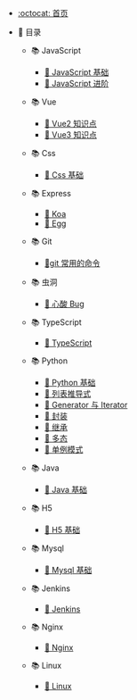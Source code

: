 <!--
 * @Author: mengkun822 1197235402@qq.com
 * @Date: 2023-06-08 16:01:07
 * @LastEditors: mengkun822 1197235402@qq.com
 * @LastEditTime: 2023-06-09 10:35:29
 * @FilePath: \knowledge_planet\_sidebar.md
 * @Description: 这是默认设置,请设置`customMade`, 打开koroFileHeader查看配置 进行设置: https://github.com/OBKoro1/koro1FileHeader/wiki/%E9%85%8D%E7%BD%AE
-->

-   [:octocat: 首页](./README)
-   :memo: 目录

    -   📚 JavaScript

        -   [🌱 JavaScript 基础](./md/idea-plugin/JavaScript/JavaScript基础.md)
        -   [🌱 JavaScript 进阶](./md/idea-plugin/JavaScript/JavaScript进阶.md)

    -   📚 Vue

        -   [🌱 Vue2 知识点](./md/idea-plugin/Vue/Vue2知识点.md)
        -   [🌱 Vue3 知识点](./md/idea-plugin/Vue/Vue3知识点.md)

    -   📚 Css

        -   [🌱 Css 基础](./md/idea-plugin/css/Css基础.md)

    -   📚 Express

        -   [🌱 Koa](./md/idea-plugin/Express/Koa.md)
        -   [🌱 Egg](./md/idea-plugin/Express/Egg.md)

    -   📚 Git

        -   [🌱git 常用的命令](./md/idea-plugin/Git/git常用命令.md)

    -   📚 虫洞

        -   [🌱 心酸 Bug](./md/idea-plugin/Bug/Bug.md)

    -   📚 TypeScript

        -   [🌱 TypeScript](./md/idea-plugin/Bug/Bug.md)

    -   📚 Python

        -   [🌱 Python 基础](./md/idea-plugin/Python/Python基础.md)
        -   [🌱 列表推导式](./md/idea-plugin/Python/列表推导式.md)
        -   [🌱 Generator 与 Iterator](./md/idea-plugin/Python/Generator与Iterator.md)
        -   [🌱 封装](./md/idea-plugin/Python/封装.md.md)
        -   [🌱 继承](./md/idea-plugin/Python/继承.md)
        -   [🌱 多态](./md/idea-plugin/Python/多态.md)
        -   [🌱 单例模式](./md/idea-plugin/Python/单例模式.md)

    -   📚 Java

        -   [🌱 Java 基础](./md/idea-plugin/Java/Java基础.md)

    -   📚 H5

        -   [🌱 H5 基础](./md/idea-plugin/Java/H5基础.md)

    -   📚 Mysql

        -   [🌱 Mysql 基础](./md/idea-plugin/Mysql/Mysql.md)

    -   📚 Jenkins

        -   [🌱 Jenkins](./md/idea-plugin/Jenkins/Jenkins.md)

    -   📚 Nginx

        -   [🌱 Nginx](./md/idea-plugin/Nginx/Nginx.md)

    -   📚 Linux
        -   [🌱 Linux](./md/idea-plugin/Linux/Linux.md)
